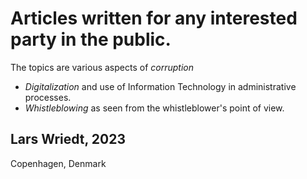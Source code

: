 # Articles written for any interested party in the public.

The topics are various aspects of *corruption*

- *Digitalization* and use of Information Technology in administrative processes.
- *Whistleblowing* as seen from the whistleblower's point of view.


## Lars Wriedt, 2023

Copenhagen, Denmark